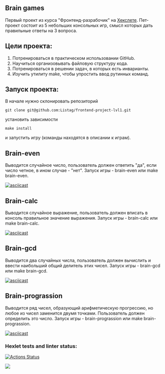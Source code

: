 ## Brain games
Первый проект из курса "Фронтенд-разрабочик" на [Хекслете](https://ru.hexlet.io/my). Пет-проект состоит из 5 небольших консольных игр, смысл которых дать правильные ответы на 3 вопроса. 

## Цели проекта:
1. Потренироваться в практическом использовании GitHub.
2. Научиться организовывать файловую структуру кода. 
3. Потренироваться в решении задач, в которых есть инварианты.  
4. Изучить утилиту make, чтобы упростить ввод рутинных команд.

## Запуск проекта:
В начале нужно склонировать репозиторий
```
git clone git@github.com:Listag/frontend-project-lvl1.git
```
установить зависимости
```
make install
```
и запустить игру (команды находятся в описании к играм).

## Brain-even
Выводится случайное число, пользователь должен ответить "да", если число четное, в ином случае - "нет". Запуск игры - brain-even или make brain-even.

[![asciicast](https://asciinema.org/a/dPUZGaNbBKVkHa9jpqslNFMyR.svg)](https://asciinema.org/a/dPUZGaNbBKVkHa9jpqslNFMyR)

## Brain-calc
Выводится случайное выражение, пользователь должен вписать в консоль правильное значение выражения. Запуск игры - brain-calc или make brain-calc.

[![asciicast](https://asciinema.org/a/r8npwVcmBtMHe9ozin42V5xic.svg)](https://asciinema.org/a/r8npwVcmBtMHe9ozin42V5xic)

## Brain-gcd
Выводится два случайных числа, пользователь должен вычислить и ввести наибольший общий делитель этих чисел. Запуск игры - brain-gcd или make brain-gcd.

[![asciicast](https://asciinema.org/a/Ce4Q5mkIjDdCMi4mBSXBxL8Uw.svg)](https://asciinema.org/a/Ce4Q5mkIjDdCMi4mBSXBxL8Uw)

## Brain-prograssion
Выводится ряд чисел, образующий арифметическую прогрессию, но любое из чисел заменится двумя точками. Пользователь должен определить это число. Запуск игры - brain-prograssion или make brain-prograssion.

[![asciicast](https://asciinema.org/a/W0MOHlGHM1TPuVvv6Wn4rraxz.svg)](https://asciinema.org/a/W0MOHlGHM1TPuVvv6Wn4rraxz)

### Hexlet tests and linter status:

[![Actions Status](https://github.com/Listag/frontend-project-lvl1/workflows/hexlet-check/badge.svg)](https://github.com/Listag/frontend-project-lvl1/actions)

<a href="https://codeclimate.com/github/codeclimate/codeclimate/test_coverage"><img src="https://api.codeclimate.com/v1/badges/a99a88d28ad37a79dbf6/test_coverage" /></a>
